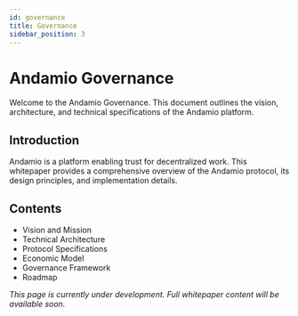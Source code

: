 ```yaml
---
id: governance
title: Governance
sidebar_position: 3
---
```


# Andamio Governance

Welcome to the Andamio Governance. This document outlines the vision, architecture, and technical specifications of the Andamio platform.

## Introduction

Andamio is a platform enabling trust for decentralized work. This whitepaper provides a comprehensive overview of the Andamio protocol, its design principles, and implementation details.

## Contents

- Vision and Mission
- Technical Architecture
- Protocol Specifications
- Economic Model
- Governance Framework
- Roadmap

*This page is currently under development. Full whitepaper content will be available soon.*
